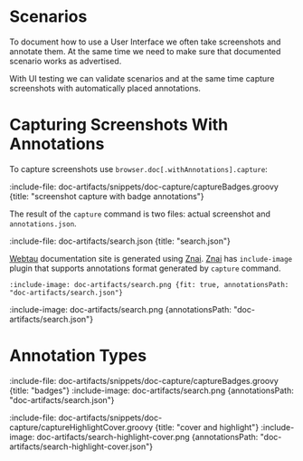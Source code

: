 # Scenarios

To document how to use a User Interface we often take screenshots and annotate them.
At the same time we need to make sure that documented scenario works as advertised. 

With UI testing we can validate scenarios and at the same time capture screenshots with automatically placed annotations.

# Capturing Screenshots With Annotations

To capture screenshots use `browser.doc[.withAnnotations].capture`:

:include-file: doc-artifacts/snippets/doc-capture/captureBadges.groovy {title: "screenshot capture with badge annotations"}

The result of the `capture` command is two files: actual screenshot and `annotations.json`.

:include-file: doc-artifacts/search.json {title: "search.json"}

[Webtau](https://github.com/twosigma/webtau) documentation site is generated using [Znai](https://github.com/twosigma/znai). 
[Znai](https://github.com/twosigma/znai) has `include-image` plugin that supports annotations format generated by `capture` command.

    :include-image: doc-artifacts/search.png {fit: true, annotationsPath: "doc-artifacts/search.json"}
    
:include-image: doc-artifacts/search.png {annotationsPath: "doc-artifacts/search.json"}

# Annotation Types

:include-file: doc-artifacts/snippets/doc-capture/captureBadges.groovy {title: "badges"}
:include-image: doc-artifacts/search.png {annotationsPath: "doc-artifacts/search.json"}

:include-file: doc-artifacts/snippets/doc-capture/captureHighlightCover.groovy {title: "cover and highlight"}
:include-image: doc-artifacts/search-highlight-cover.png {annotationsPath: "doc-artifacts/search-highlight-cover.json"}
